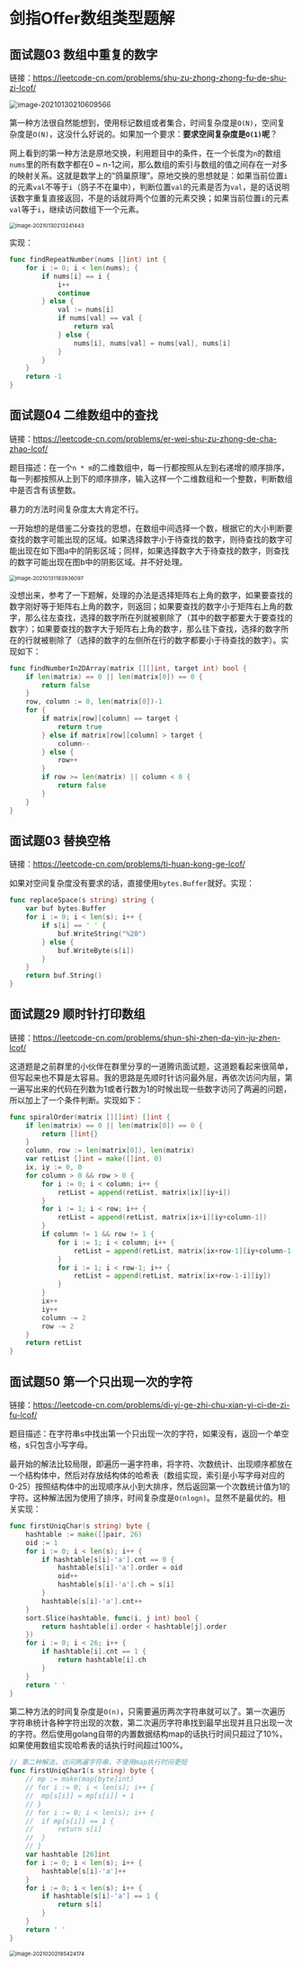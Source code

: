 # 剑指Offer数组类型题解

## 面试题03 数组中重复的数字

链接：https://leetcode-cn.com/problems/shu-zu-zhong-zhong-fu-de-shu-zi-lcof/

<img src="https://gitee.com/oluoluo/typoraImage/raw/master/img/image-20210130210609566.png" alt="image-20210130210609566" style="zoom:90%;" />

第一种方法很自然能想到，使用标记数组或者集合，时间复杂度是`O(N)`，空间复杂度是`O(N)`，这没什么好说的。如果加一个要求：**要求空间复杂度是`O(1)`呢**？

网上看到的第一种方法是原地交换，利用题目中的条件，在一个长度为`n`的数组`nums`里的所有数字都在0 ~ n-1之间，那么数组的索引与数组的值之间存在一对多的映射关系。这就是数学上的“鸽巢原理”。原地交换的思想就是：如果当前位置`i`的元素`val`不等于`i`（鸽子不在巢中），判断位置`val`的元素是否为`val`，是的话说明该数字重复直接返回，不是的话就将两个位置的元素交换；如果当前位置`i`的元素`val`等于`i`，继续访问数组下一个元素。

<img src="https://gitee.com/oluoluo/typoraImage/raw/master/img/image-20210130213241443.png" alt="image-20210130213241443" style="zoom:67%;" />

实现：

```go
func findRepeatNumber(nums []int) int {
	for i := 0; i < len(nums); {
		if nums[i] == i {
			i++
			continue
		} else {
			val := nums[i]
			if nums[val] == val {
				return val
			} else {
				nums[i], nums[val] = nums[val], nums[i]
			}
		}
	}
	return -1
}
```

## 面试题04 二维数组中的查找

链接：https://leetcode-cn.com/problems/er-wei-shu-zu-zhong-de-cha-zhao-lcof/

题目描述：在一个`n * m`的二维数组中，每一行都按照从左到右递增的顺序排序，每一列都按照从上到下的顺序排序，输入这样一个二维数组和一个整数，判断数组中是否含有该整数。

暴力的方法时间复杂度太大肯定不行。

一开始想的是借鉴二分查找的思想，在数组中间选择一个数，根据它的大小判断要查找的数字可能出现的区域。如果选择数字小于待查找的数字，则待查找的数字可能出现在如下图a中的阴影区域；同样，如果选择数字大于待查找的数字，则查找的数字可能出现在图b中的阴影区域。并不好处理。

<img src="https://gitee.com/oluoluo/typoraImage/raw/master/img/image-20210131183936097.png" alt="image-20210131183936097" style="zoom:67%;" />

没想出来，参考了一下题解，处理的办法是选择矩阵右上角的数字，如果要查找的数字刚好等于矩阵右上角的数字，则返回；如果要查找的数字小于矩阵右上角的数字，那么往左查找，选择的数字所在列就被剔除了（其中的数字都要大于要查找的数字）；如果要查找的数字大于矩阵右上角的数字，那么往下查找，选择的数字所在的行就被剔除了（选择的数字的左侧所在行的数字都要小于待查找的数字）。实现如下：

```go
func findNumberIn2DArray(matrix [][]int, target int) bool {
	if len(matrix) == 0 || len(matrix[0]) == 0 {
		return false
	}
	row, column := 0, len(matrix[0])-1
	for {
		if matrix[row][column] == target {
			return true
		} else if matrix[row][column] > target {
			column--
		} else {
			row++
		}
		if row >= len(matrix) || column < 0 {
			return false
		}
	}
}
```

## 面试题03 替换空格

链接：https://leetcode-cn.com/problems/ti-huan-kong-ge-lcof/

如果对空间复杂度没有要求的话，直接使用`bytes.Buffer`就好。实现：

```go
func replaceSpace(s string) string {
	var buf bytes.Buffer
	for i := 0; i < len(s); i++ {
		if s[i] == ' ' {
			buf.WriteString("%20")
		} else {
			buf.WriteByte(s[i])
		}
	}
	return buf.String()
}
```

## 面试题29 顺时针打印数组

链接：https://leetcode-cn.com/problems/shun-shi-zhen-da-yin-ju-zhen-lcof/

这道题是之前群里的小伙伴在群里分享的一道腾讯面试题，这道题看起来很简单，但写起来也不算是太容易。我的思路是先顺时针访问最外层，再依次访问内层，第一遍写出来的代码在列数为1或者行数为1的时候出现一些数字访问了两遍的问题，所以加上了一个条件判断。实现如下：

```go
func spiralOrder(matrix [][]int) []int {
	if len(matrix) == 0 || len(matrix[0]) == 0 {
		return []int{}
	}
	column, row := len(matrix[0]), len(matrix)
	var retList []int = make([]int, 0)
	ix, iy := 0, 0
	for column > 0 && row > 0 {
		for i := 0; i < column; i++ {
			retList = append(retList, matrix[ix][iy+i])
		}
		for i := 1; i < row; i++ {
			retList = append(retList, matrix[ix+i][iy+column-1])
		}
		if column != 1 && row != 1 {
			for i := 1; i < column; i++ {
				retList = append(retList, matrix[ix+row-1][iy+column-1-i])
			}
			for i := 1; i < row-1; i++ {
				retList = append(retList, matrix[ix+row-1-i][iy])
			}
		}
		ix++
		iy++
		column -= 2
		row -= 2
	}
	return retList
}
```

## 面试题50 第一个只出现一次的字符

链接：https://leetcode-cn.com/problems/di-yi-ge-zhi-chu-xian-yi-ci-de-zi-fu-lcof/

题目描述：在字符串s中找出第一个只出现一次的字符，如果没有，返回一个单空格，s只包含小写字母。

最开始的解法比较局限，即遍历一遍字符串，将字符、次数统计、出现顺序都放在一个结构体中，然后对存放结构体的哈希表（数组实现，索引是小写字母对应的0-25）按照结构体中的出现顺序从小到大排序，然后返回第一个次数统计值为1的字符。这种解法因为使用了排序，时间复杂度是`O(nlogn)`。显然不是最优的。相关实现：

```go
func firstUniqChar(s string) byte {
	hashtable := make([]pair, 26)
	oid := 1
	for i := 0; i < len(s); i++ {
		if hashtable[s[i]-'a'].cnt == 0 {
			hashtable[s[i]-'a'].order = oid
			oid++
			hashtable[s[i]-'a'].ch = s[i]
		}
		hashtable[s[i]-'a'].cnt++
	}
	sort.Slice(hashtable, func(i, j int) bool {
		return hashtable[i].order < hashtable[j].order
	})
	for i := 0; i < 26; i++ {
		if hashtable[i].cnt == 1 {
			return hashtable[i].ch
		}
	}
	return ' '
}
```

第二种方法的时间复杂度是`O(n)`，只需要遍历两次字符串就可以了。第一次遍历字符串统计各种字符出现的次数，第二次遍历字符串找到最早出现并且只出现一次的字符。然后使用golang自带的内置数据结构map的话执行时间只超过了10%，如果使用数组实现哈希表的话执行时间超过100%。

```go
// 第二种解法，访问两遍字符串，不使用map执行时间更短
func firstUniqChar1(s string) byte {
	// mp := make(map[byte]int)
	// for i := 0; i < len(s); i++ {
	// 	mp[s[i]] = mp[s[i]] + 1
	// }
	// for i := 0; i < len(s); i++ {
	// 	if mp[s[i]] == 1 {
	// 		return s[i]
	// 	}
	// }
	var hashtable [26]int
	for i := 0; i < len(s); i++ {
		hashtable[s[i]-'a']++
	}
	for i := 0; i < len(s); i++ {
		if hashtable[s[i]-'a'] == 1 {
			return s[i]
		}
	}
	return ' '
}
```

<img src="https://gitee.com/oluoluo/typoraImage/raw/master/img/image-20210202185424174.png" alt="image-20210202185424174" style="zoom:67%;" />